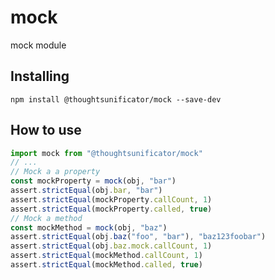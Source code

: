 # mock

mock module

## Installing

``npm install @thoughtsunificator/mock --save-dev``

## How to use

```javascript
import mock from "@thoughtsunificator/mock"
// ...
// Mock a a property
const mockProperty = mock(obj, "bar")
assert.strictEqual(obj.bar, "bar")
assert.strictEqual(mockProperty.callCount, 1)
assert.strictEqual(mockProperty.called, true)
// Mock a method
const mockMethod = mock(obj, "baz")
assert.strictEqual(obj.baz("foo", "bar"), "baz123foobar")
assert.strictEqual(obj.baz.mock.callCount, 1)
assert.strictEqual(mockMethod.callCount, 1)
assert.strictEqual(mockMethod.called, true)
```
